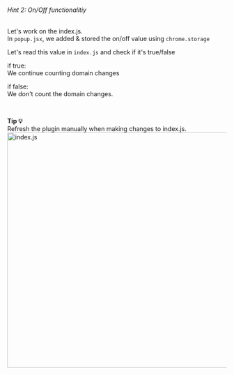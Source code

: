 ###### Hint 2: On/Off functionalitiy

Let's work on the index.js.   
In `popup.jsx`, we added & stored the on/off value using `chrome.storage` 

Let's read this value in `index.js` and check if it's true/false

if true:  
We continue counting domain changes

if false:  
We don't count the domain changes.

<br>

**Tip 💡**   
Refresh the plugin manually when making changes to index.js.
<img src="/chrome-extension/image6.png" alt="index.js" width="960" height="540">


